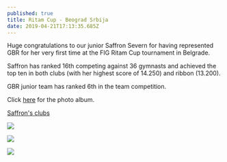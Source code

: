 ```yaml
---
published: true
title: Ritam Cup - Beograd Srbija
date: 2019-04-21T17:13:35.685Z
---
```

Huge congratulations to our junior Saffron Severn for having represented GBR for her very first time at the FIG Ritam Cup tournament in Belgrade.

Saffron has ranked 16th competing against 36 gymnasts and achieved the top ten in both clubs (with her highest score of 14.250) and ribbon (13.200).

GBR junior team has ranked 6th in the team competition.

Click [here](https://www.facebook.com/pg/Rhythmic-Excellence-787019504729313/photos/?tab=album&album_id=2149258645172052) for the photo album.

[Saffron's clubs](https://youtu.be/U6Hps4NvE00)

![](/assets/807a2910.jpg)

![](/assets/img-20190422-wa0016.jpg)

![](/assets/img-20190420-wa0043.jpg)
